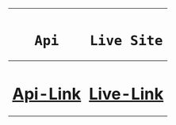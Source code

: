 <div align="center">
  
|<h1>**`Api`**</h1>|<h1>**`Live Site`**</h1>|
|----------|-----------|
|<h1>**[Api-Link](https://www.themealdb.com/api/json/v1/1/search.php?s)**</h1>|<h1>**[Live-Link](https://ishrakabir.github.io/Meals-db/)**</h1>|

</div>
